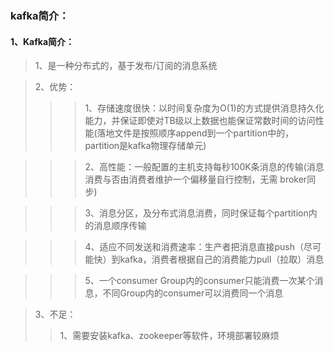 ### kafka简介：
#### 1、Kafka简介：
> 1、是一种分布式的，基于发布/订阅的消息系统

> 2、优势：
>>> 1、存储速度很快：以时间复杂度为O(1)的方式提供消息持久化能力，并保证即使对TB级以上数据也能保证常数时间的访问性能(落地文件是按照顺序append到一个partition中的，partition是kafka物理存储单元)

>>> 2、高性能：一般配置的主机支持每秒100K条消息的传输(消息消费与否由消费者维护一个偏移量自行控制，无需 broker同步)

>>> 3、消息分区，及分布式消息消费，同时保证每个partition内的消息顺序传输

>>> 4、适应不同发送和消费速率：生产者把消息直接push（尽可能快）到kafka，消费者根据自己的消费能力pull（拉取）消息

>>> 5、一个consumer Group内的consumer只能消费一次某个消息，不同Group内的consumer可以消费同一个消息

> 3、不足：
>> 1、需要安装kafka、zookeeper等软件，环境部署较麻烦
